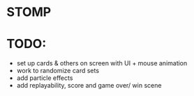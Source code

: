 # STOMP

# TODO:
- set up cards & others on screen with UI + mouse animation
- work to randomize card sets
- add particle effects 
- add replayability, score and game over/ win scene